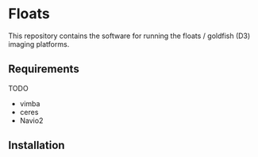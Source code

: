 # Floats

This repository contains the software for running the floats / goldfish (D3) imaging platforms.

## Requirements

TODO

- vimba
- ceres
- Navio2


## Installation
